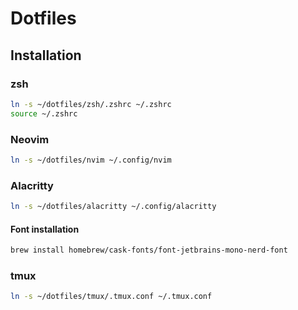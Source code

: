 # Dotfiles

## Installation

### zsh
```sh
ln -s ~/dotfiles/zsh/.zshrc ~/.zshrc
source ~/.zshrc
```

### Neovim
```sh
ln -s ~/dotfiles/nvim ~/.config/nvim
```

### Alacritty
```sh
ln -s ~/dotfiles/alacritty ~/.config/alacritty
```

#### Font installation
```sh
brew install homebrew/cask-fonts/font-jetbrains-mono-nerd-font
```

### tmux
```sh
ln -s ~/dotfiles/tmux/.tmux.conf ~/.tmux.conf
```
